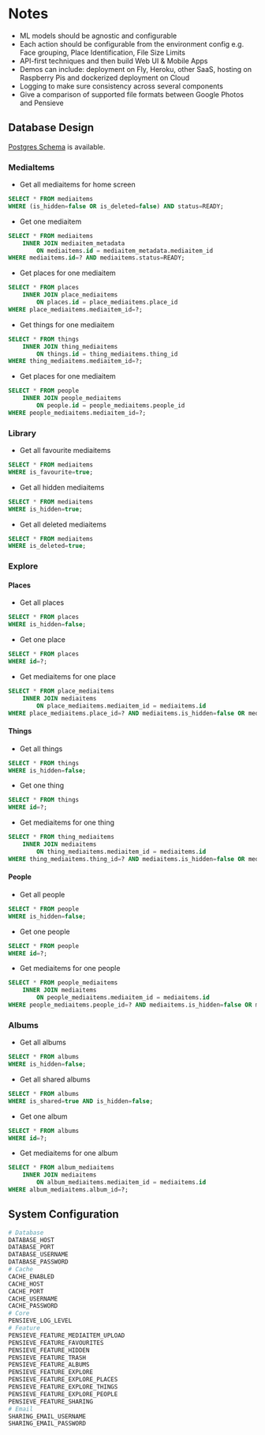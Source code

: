 # Notes

- ML models should be agnostic and configurable
- Each action should be configurable from the environment config e.g. Face grouping, Place Identification, File Size Limits
- API-first techniques and then build Web UI & Mobile Apps
- Demos can include: deployment on Fly, Heroku, other SaaS, hosting on Raspberry Pis and dockerized deployment on Cloud
- Logging to make sure consistency across several components
- Give a comparison of supported file formats between Google Photos and Pensieve

## Database Design

[Postgres Schema](assets/schema.sql) is available.

### MediaItems
- Get all mediaitems for home screen
```sql
SELECT * FROM mediaitems 
WHERE (is_hidden=false OR is_deleted=false) AND status=READY;
```
- Get one mediaitem
```sql
SELECT * FROM mediaitems 
    INNER JOIN mediaitem_metadata 
        ON mediaitems.id = mediaitem_metadata.mediaitem_id
WHERE mediaitems.id=? AND mediaitems.status=READY;
```
- Get places for one mediaitem
```sql
SELECT * FROM places 
    INNER JOIN place_mediaitems
        ON places.id = place_mediaitems.place_id
WHERE place_mediaitems.mediaitem_id=?;
```
- Get things for one mediaitem
```sql
SELECT * FROM things 
    INNER JOIN thing_mediaitems
        ON things.id = thing_mediaitems.thing_id
WHERE thing_mediaitems.mediaitem_id=?;
```
- Get places for one mediaitem
```sql
SELECT * FROM people 
    INNER JOIN people_mediaitems
        ON people.id = people_mediaitems.people_id
WHERE people_mediaitems.mediaitem_id=?;
```

### Library 
- Get all favourite mediaitems
```sql
SELECT * FROM mediaitems 
WHERE is_favourite=true;
```
- Get all hidden mediaitems
```sql
SELECT * FROM mediaitems 
WHERE is_hidden=true;
```
- Get all deleted mediaitems
```sql
SELECT * FROM mediaitems 
WHERE is_deleted=true;
```

### Explore

#### Places
- Get all places
```sql
SELECT * FROM places
WHERE is_hidden=false;
```
- Get one place
```sql
SELECT * FROM places
WHERE id=?;
```
- Get mediaitems for one place
```sql
SELECT * FROM place_mediaitems 
    INNER JOIN mediaitems 
        ON place_mediaitems.mediaitem_id = mediaitems.id
WHERE place_mediaitems.place_id=? AND mediaitems.is_hidden=false OR mediaitems.is_deleted=false;
```

#### Things
- Get all things
```sql
SELECT * FROM things
WHERE is_hidden=false;
```
- Get one thing
```sql
SELECT * FROM things
WHERE id=?;
```
- Get mediaitems for one thing
```sql
SELECT * FROM thing_mediaitems 
    INNER JOIN mediaitems 
        ON thing_mediaitems.mediaitem_id = mediaitems.id
WHERE thing_mediaitems.thing_id=? AND mediaitems.is_hidden=false OR mediaitems.is_deleted=false;
```

#### People
- Get all people
```sql
SELECT * FROM people
WHERE is_hidden=false;
```
- Get one people
```sql
SELECT * FROM people
WHERE id=?;
```
- Get mediaitems for one people
```sql
SELECT * FROM people_mediaitems 
    INNER JOIN mediaitems 
        ON people_mediaitems.mediaitem_id = mediaitems.id
WHERE people_mediaitems.people_id=? AND mediaitems.is_hidden=false OR mediaitems.is_deleted=false;
```

### Albums
- Get all albums
```sql
SELECT * FROM albums
WHERE is_hidden=false;
```
- Get all shared albums
```sql
SELECT * FROM albums
WHERE is_shared=true AND is_hidden=false;
```
- Get one album
```sql
SELECT * FROM albums
WHERE id=?;
```
- Get mediaitems for one album
```sql
SELECT * FROM album_mediaitems 
    INNER JOIN mediaitems 
        ON album_mediaitems.mediaitem_id = mediaitems.id
WHERE album_mediaitems.album_id=?;
```

## System Configuration
```bash
# Database
DATABASE_HOST
DATABASE_PORT
DATABASE_USERNAME
DATABASE_PASSWORD
# Cache
CACHE_ENABLED
CACHE_HOST
CACHE_PORT
CACHE_USERNAME
CACHE_PASSWORD
# Core
PENSIEVE_LOG_LEVEL
# Feature
PENSIEVE_FEATURE_MEDIAITEM_UPLOAD
PENSIEVE_FEATURE_FAVOURITES
PENSIEVE_FEATURE_HIDDEN
PENSIEVE_FEATURE_TRASH
PENSIEVE_FEATURE_ALBUMS
PENSIEVE_FEATURE_EXPLORE
PENSIEVE_FEATURE_EXPLORE_PLACES
PENSIEVE_FEATURE_EXPLORE_THINGS
PENSIEVE_FEATURE_EXPLORE_PEOPLE
PENSIEVE_FEATURE_SHARING
# Email
SHARING_EMAIL_USERNAME
SHARING_EMAIL_PASSWORD
```
